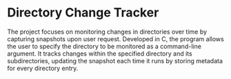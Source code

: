 # Directory Change Tracker

The project focuses on monitoring changes in directories over time by capturing snapshots upon user request. Developed in C, the program allows the user to specify the directory to be monitored as a command-line argument. It tracks changes within the specified directory and its subdirectories, updating the snapshot each time it runs by storing metadata for every directory entry.
 

